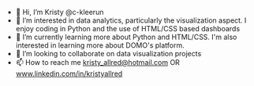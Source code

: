 - 👋 Hi, I’m Kristy @c-kleerun
- 👀 I’m interested in data analytics, particularly the visualization aspect. I enjoy coding in Python and the use of HTML/CSS based dashboards
- 🌱 I’m currently learning more about Python and HTML/CSS. I'm also interested in learning more about DOMO's platform.
- 💞️ I’m looking to collaborate on data visualization projects
- 📫 How to reach me kristy_allred@hotmail.com OR www.linkedin.com/in/kristyallred
